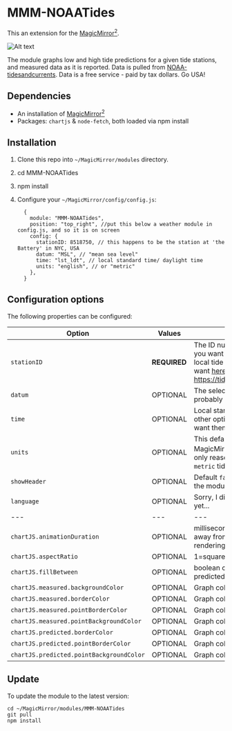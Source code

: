 # MMM-NOAATides

This an extension for the [MagicMirror<sup>2</sup>](https://github.com/MagicMirrorOrg/MagicMirror).

![Alt text](Capture.PNG?raw=true "MMM-NOAATides screenshot")

The module graphs low and high tide predictions for a given tide stations, and measured data as it is reported. Data is pulled from [NOAA-tidesandcurrents](https://tidesandcurrents.noaa.gov/map/index.html). Data is a free service - paid by tax dollars. Go USA!

## Dependencies

* An installation of [MagicMirror<sup>2</sup>](https://github.com/MagicMirrorOrg/MagicMirror)
* Packages: `chartjs` & `node-fetch`, both loaded via npm install

## Installation

1. Clone this repo into `~/MagicMirror/modules` directory.
2. cd MMM-NOAATides
3. npm install
4. Configure your `~/MagicMirror/config/config.js`:

    ```
      {
        module: "MMM-NOAATides",
        position: "top_right", //put this below a weather module in config.js, and so it is on screen
        config: {
          stationID: 8518750, // this happens to be the station at 'the Battery' in NYC, USA
          datum: "MSL", // "mean sea level"
          time: "lst_ldt", // local standard time/ daylight time
          units: "english", // or "metric"
        },
      }
    ```

## Configuration options

The following properties can be configured:

| **Option** | **Values** | **Description** |
| --- | --- | --- |
| `stationID` | **REQUIRED** | The ID number of the NOAA tide station you want to graph. You can find your local tide station, and the code you want [here](https://tidesandcurrents.noaa.gov/map/index.html). https://tidesandcurrents.noaa.gov/map/
| `datum` | OPTIONAL | The selected is "[mean sea level](https://tidesandcurrents.noaa.gov/datum_options.html)." You probably want to stick to that option.
| `time` | OPTIONAL | Local standard time/ daylight time -- other options available, but you don't want them...
| `units` | OPTIONAL | This defaults to whatever your MagicMirror<sup>2</sup> units are set to be. The only reason to use is to switch to `metric` tide-heights.
| `showHeader` | OPTIONAL | Default `false`. Whether or not to show the module header.
| `language` | OPTIONAL | Sorry, I didn't do anything with this yet...
| --- | --- | --- |
| `chartJS.animationDuration` | OPTIONAL | milliseconds to expand datapoints away from zero on the X axis, every rendering
| `chartJS.aspectRatio` | OPTIONAL | 1=square graph, >1=wider, <1=taller 
| `chartJS.fillBetween` | OPTIONAL | boolean colors-in area between predicted and measured data
| `chartJS.measured.backgroundColor` | OPTIONAL | Graph color options [read more](https://www.chartjs.org/docs/latest/general/colors.html)
| `chartJS.measured.borderColor` | OPTIONAL | Graph color options [read more](https://www.chartjs.org/docs/latest/general/colors.html)
| `chartJS.measured.pointBorderColor` | OPTIONAL | Graph color options [read more](https://www.chartjs.org/docs/latest/general/colors.html)
| `chartJS.measured.pointBackgroundColor` | OPTIONAL | Graph color options [read more](https://www.chartjs.org/docs/latest/general/colors.html)
| `chartJS.predicted.borderColor` | OPTIONAL | Graph color options [read more](https://www.chartjs.org/docs/latest/general/colors.html)
| `chartJS.predicted.pointBorderColor` | OPTIONAL | Graph color options [read more](https://www.chartjs.org/docs/latest/general/colors.html)
| `chartJS.predicted.pointBackgroundColor` | OPTIONAL | Graph color options [read more](https://www.chartjs.org/docs/latest/general/colors.html)

## Update
To update the module to the latest version:

```
cd ~/MagicMirror/modules/MMM-NOAATides
git pull
npm install
```
